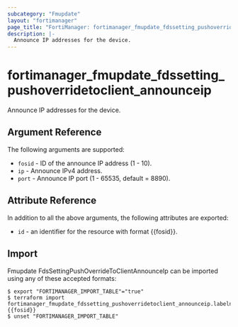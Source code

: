 ```yaml
---
subcategory: "Fmupdate"
layout: "fortimanager"
page_title: "FortiManager: fortimanager_fmupdate_fdssetting_pushoverridetoclient_announceip"
description: |-
  Announce IP addresses for the device.
---
```


# fortimanager_fmupdate_fdssetting_pushoverridetoclient_announceip
Announce IP addresses for the device.

## Argument Reference


The following arguments are supported:


* `fosid` - ID of the announce IP address (1 - 10).
* `ip` - Announce IPv4 address.
* `port` - Announce IP port (1 - 65535, default = 8890).


## Attribute Reference

In addition to all the above arguments, the following attributes are exported:
* `id` - an identifier for the resource with format {{fosid}}.

## Import

Fmupdate FdsSettingPushOverrideToClientAnnounceIp can be imported using any of these accepted formats:
```
$ export "FORTIMANAGER_IMPORT_TABLE"="true"
$ terraform import fortimanager_fmupdate_fdssetting_pushoverridetoclient_announceip.labelname {{fosid}}
$ unset "FORTIMANAGER_IMPORT_TABLE"
```

